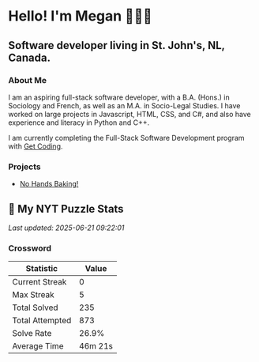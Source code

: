 # Hello! I'm Megan 👩🏻‍💻

## Software developer living in St. John's, NL, Canada.

### About Me

<p>I am an aspiring full-stack software developer, with a B.A. (Hons.) in Sociology and French, as well as an M.A. in Socio-Legal Studies. I have worked on large projects in Javascript, HTML, CSS, and C#, and also have experience and literacy in Python and C++.</p>

I am currently completing the Full-Stack Software Development program with [Get Coding](https://www.getcoding.ca/).

### Projects

* [No Hands Baking!](https://mpartificer.github.io/NoHandsBaking/)

<!-- NYT_STATS_START -->
## 🧩 My NYT Puzzle Stats

*Last updated: 2025-06-21 09:22:01*

### Crossword

| Statistic | Value |
|-----------|-------|
| Current Streak | 0 |
| Max Streak | 5 |
| Total Solved | 235 |
| Total Attempted | 873 |
| Solve Rate | 26.9% |
| Average Time | 46m 21s |


<!-- NYT_STATS_END -->
